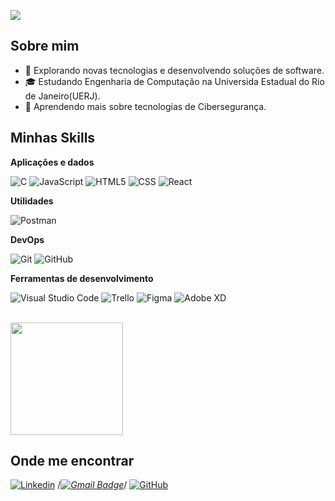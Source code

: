 ![](https://komarev.com/ghpvc/?username=lucastthurler&color=006bed)

## Sobre mim

- 🤔 Explorando novas tecnologias e desenvolvendo soluções de software.
- 🎓 Estudando Engenharia de Computação na Universida Estadual do Rio de Janeiro(UERJ).
- 🌱 Aprendendo mais sobre tecnologias de Cibersegurança.

## Minhas Skills

**Aplicações e dados**

![C](https://img.shields.io/badge/C-00599C?logo=c&logoColor=white&style=for-the-badge)
![JavaScript](https://img.shields.io/badge/JavaScript-F7DF1E?logo=javascript&logoColor=black&style=for-the-badge)
![HTML5](https://img.shields.io/badge/HTML-239120?logo=html5&logoColor=white&style=for-the-badge)
![CSS](https://img.shields.io/badge/CSS-239120?logo=css3&logoColor=white&style=for-the-badge)
![React](https://img.shields.io/badge/React-20232A?logo=react&logoColor=61DAFB&style=for-the-badge)

**Utilidades**

![Postman](https://img.shields.io/badge/-Postman-333333?style=flat&logo=postman)

**DevOps**

![Git](https://img.shields.io/badge/Git-E34F26?logo=git&logoColor=white&style=for-the-badge)
![GitHub](https://img.shields.io/badge/-GitHub-333333?style=flat&logo=github)

**Ferramentas de desenvolvimento**

![Visual Studio Code](https://img.shields.io/badge/-Visual%20Studio%20Code-333333?style=flat&logo=visual-studio-code&logoColor=007ACC)
![Trello](https://img.shields.io/badge/-Trello-333333?style=flat&logo=trello&logoColor=007ACC)
![Figma](https://img.shields.io/badge/-Figma-333333?style=flat&logo=figma&logoColor=007ACC)
![Adobe XD](https://img.shields.io/badge/-Adobe%20XD-333333?style=flat&logo=adobe-xd&logoColor=007ACC)

<br/>

<a href="https://github.com/lucastthurler" title="Perfil do Lucas">
  <img height="180em" src="https://github-readme-stats.vercel.app/api?username=lucastthurler&theme=dracula&show_icons=true" />
</a>

## Onde me encontrar

[![Linkedin](https://img.shields.io/badge/-lucasthurler-blue?style=flat-square&logo=Linkedin&logoColor=white)](https://www.linkedin.com/in/lucasthurler)
/*[![Gmail Badge](https://img.shields.io/badge/-lucaspecles@hotmail.com-006bed?style=flat-square&logo=Gmail&logoColor=white)](mailto:lucaspecles@hotmail.com)*/
[![GitHub](https://img.shields.io/github/followers/lucastthurler?label=follow&style=social)](https://github.com/lucastthurler)
